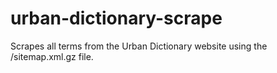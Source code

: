 # urban-dictionary-scrape
Scrapes all terms from the Urban Dictionary website using the /sitemap.xml.gz file.


